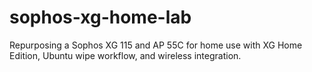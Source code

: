 # sophos-xg-home-lab
Repurposing a Sophos XG 115 and AP 55C for home use with XG Home Edition, Ubuntu wipe workflow, and wireless integration.
